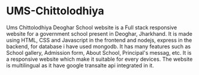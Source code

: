 # UMS-Chittolodhiya
Ums Chittolodhiya Deoghar School website is a Full stack responsive website for a government school present in Deoghar, Jharkhand. It is made using HTML, CSS and Javascript in the frontend and nodejs, express in the backend, for database i have used mongodb. It has many features such as School gallery, Admission form, About School, Principal's messag, etc. It is a responsive website which make it suitable for every devices. The website is multilingual as it have google transalte api integrated in it.
